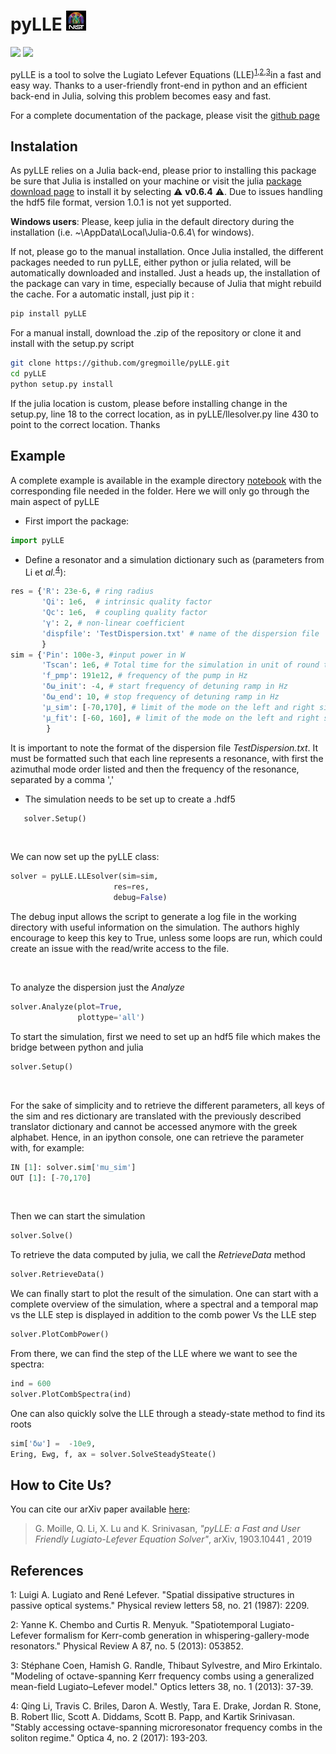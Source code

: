# pyLLE ![NIST logo](images/NISTlogo32x32.jpg)

[![](https://img.shields.io/static/v1.svg?label=docs&message=passing&color=success)](https://gregmoille.github.io/pyLLE/)
[![](https://img.shields.io/static/v1.svg?label=version&message=2.1.1&color=bue?style=flat)]()


pyLLE is a tool to solve the Lugiato Lefever Equations (LLE)<sup>[1](#ref1)</sup><sup>,</sup><sup>[2](#ref2)</sup><sup>,</sup><sup>[3](#ref3)</sup>in a fast and easy way. Thanks to a user-friendly front-end in python and an efficient back-end in Julia, solving this problem becomes easy and fast. 

For a complete documentation of the package, please visit the [github page](https://gregmoille.github.io/pyLLE/)

## Instalation

As pyLLE relies on a Julia back-end, please prior to installing this package be sure that Julia is installed on your machine or visit the julia [package download page](https://julialang.org/downloads/oldreleases.html) to install it by selecting &#9888; **v0.6.4** &#9888;. Due to issues handling the hdf5 file format, version 1.0.1 is not yet supported.

**Windows users**: Please, keep julia in the default directory during the installation (i.e. ~\AppData\Local\Julia-0.6.4\ for windows). 

If not, please go to the manual installation.
Once Julia installed, the different packages needed to run pyLLE, either python or julia related, will be automatically downloaded and installed. Just a heads up, the installation of the package can vary in time, especially because of Julia that might rebuild the cache.
For a automatic install, just pip it : 

```bash
pip install pyLLE
```

For a manual install, download the .zip of the repository or clone it and install with the setup.py script 

```bash
git clone https://github.com/gregmoille/pyLLE.git
cd pyLLE
python setup.py install
```

If the julia location is custom, please before installing change in the setup.py, line 18 to the correct location, as in pyLLE/llesolver.py line 430 to point to the correct location. Thanks

## Example

A complete example is available in the example directory [notebook](https://github.com/gregmoille/pyLLE/tree/master/example/NotebookExample.ipynb) with the corresponding file needed in the folder. Here we will only go through the main aspect of pyLLE

- First import the package:
```python
import pyLLE
```

- Define a resonator and a simulation dictionary such as (parameters from Li et _al._<sup>[4](#ref4)</sup>): 
```python
res = {'R': 23e-6, # ring radius
       'Qi': 1e6,  # intrinsic quality factor
       'Qc': 1e6,  # coupling quality factor
       'γ': 2, # non-linear coefficient
       'dispfile': 'TestDispersion.txt' # name of the dispersion file
       }
sim = {'Pin': 100e-3, #input power in W
       'Tscan': 1e6, # Total time for the simulation in unit of round trip
       'f_pmp': 191e12, # frequency of the pump in Hz
       'δω_init': -4, # start frequency of detuning ramp in Hz
       'δω_end': 10, # stop frequency of detuning ramp in Hz
       'μ_sim': [-70,170], # limit of the mode on the left and right side of the pump to simulate
       'μ_fit': [-60, 160], # limit of the mode on the left and right side of the pump to fit the dispersion with
        }
```

It is important to note the format of the dispersion file *TestDispersion.txt*. It must be formatted such that each line represents a resonance, with first the azimuthal mode order listed and then the frequency of the resonance, separated by a comma ',' 

- The simulation needs to be set up to create a .hdf5 

```python
   solver.Setup()
```

<br>

We can now set up the pyLLE class: 

```python 
solver = pyLLE.LLEsolver(sim=sim,
                       res=res,
                       debug=False)
```

The debug input allows the script to generate a log file in the working directory with useful information on the simulation. The authors highly encourage to keep this key to True, unless some loops are run, which could create an issue with the read/write access to the file. 

<br>

To analyze the dispersion just the *Analyze*

```python
solver.Analyze(plot=True,
               plottype='all')
```

To start the simulation, first we need to set up an hdf5 file which makes the bridge between python and julia 

```python
solver.Setup()
```

<br>

For the sake of simplicity and to retrieve the different parameters, all keys of the sim and res dictionary are translated with the previously described translator dictionary and cannot be accessed anymore with the greek alphabet. Hence, in an ipython console, one can retrieve the parameter with, for example: 

```python
IN [1]: solver.sim['mu_sim']
OUT [1]: [-70,170]
```

<br>

Then we can start the simulation 

```python 
solver.Solve()
```

To retrieve the data computed by julia, we call the *RetrieveData* method

```python
solver.RetrieveData()
```

We can finally start to plot the result of the simulation. One can start with a complete overview of the simulation, where a spectral and a temporal map vs the LLE step is displayed in addition to the comb power Vs the LLE step

```python
solver.PlotCombPower()
```

From there, we can find the step of the LLE where we want to see the spectra:

```python
ind = 600
solver.PlotCombSpectra(ind)
```


One can also quickly solve the LLE through a steady-state method to find its roots

```python
sim['δω'] =  -10e9,
Ering, Ewg, f, ax = solver.SolveSteadySteate()
```

## How to Cite Us?

You can cite our arXiv paper available [here](https://arxiv.org/abs/1903.10441): 

> G. Moille, Q. Li, X. Lu and K. Srinivasan, _"pyLLE: a Fast and User Friendly Lugiato-Lefever Equation Solver"_, arXiv, 1903.10441 , 2019


## References

<a name="ref1">1</a>: Luigi A. Lugiato and René Lefever. "Spatial dissipative structures in passive optical systems." Physical review letters 58, no. 21 (1987): 2209.

<a name="ref1">2</a>: Yanne K. Chembo and Curtis R. Menyuk. "Spatiotemporal Lugiato-Lefever formalism for Kerr-comb generation in whispering-gallery-mode resonators." Physical Review A 87, no. 5 (2013): 053852.

<a name="ref1">3</a>: Stéphane Coen, Hamish G. Randle, Thibaut Sylvestre, and Miro Erkintalo. "Modeling of octave-spanning Kerr frequency combs using a generalized mean-field Lugiato–Lefever model." Optics letters 38, no. 1 (2013): 37-39.

<a name="ref1">4</a>: Qing Li, Travis C. Briles, Daron A. Westly, Tara E. Drake, Jordan R. Stone, B. Robert Ilic, Scott A. Diddams, Scott B. Papp, and Kartik Srinivasan. "Stably accessing octave-spanning microresonator frequency combs in the soliton regime." Optica 4, no. 2 (2017): 193-203.

